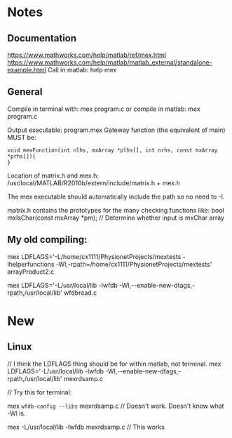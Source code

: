 # Notes 



## Documentation ##


https://www.mathworks.com/help/matlab/ref/mex.html
https://www.mathworks.com/help/matlab/matlab_external/standalone-example.html
Call in matlab: help mex



## General ##

Compile in terminal with: mex program.c
or compile in matlab: mex program.c 

Output executable: program.mex
Gateway function (the equivalent of main) MUST be:

```
void mexFunction(int nlhs, mxArray *plhs[], int nrhs, const mxArray *prhs[]){
}
```

Location of matrix.h and mex.h: 
/usr/local/MATLAB/R2016b/extern/include/matrix.h + mex.h 

The mex executable should automatically include the path so no need to -I. 

matrix.h contains the prototypes for the many checking functions like:
bool mxIsChar(const mxArray *pm); // Determine whether input is mxChar array


## My old compiling:


mex LDFLAGS='-L/home/cx1111/PhysionetProjects/mextests -lhelperfunctions -Wl,-rpath=/home/cx1111/PhysionetProjects/mextests' arrayProduct2.c

mex LDFLAGS='-L/usr/local/lib -lwfdb -Wl,--enable-new-dtags,-rpath,/usr/local/lib' wfdbread.c









# New

## Linux 


// I think the LDFLAGS thing should be for within matlab, not terminal.
mex LDFLAGS='-L/usr/local/lib -lwfdb -Wl,--enable-new-dtags,-rpath,/usr/local/lib' mexrdsamp.c





// Try this for terminal:

mex `wfdb-config --libs` mexrdsamp.c // Doesn't work. Doesn't know what -Wl is. 


mex -L/usr/local/lib -lwfdb mexrdsamp.c // This works 








